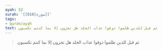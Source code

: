 ```yaml
---
ayah: 52
surah: '[[010|سورة]]'
tags:
- quran/ayah
text: ثم قيل للذين ظلموا ذوقوا عذاب الخلد هل تجزون إلا بما كنتم تكسبون
---
```

> ثم قيل للذين ظلموا ذوقوا عذاب الخلد هل تجزون إلا بما كنتم تكسبون
